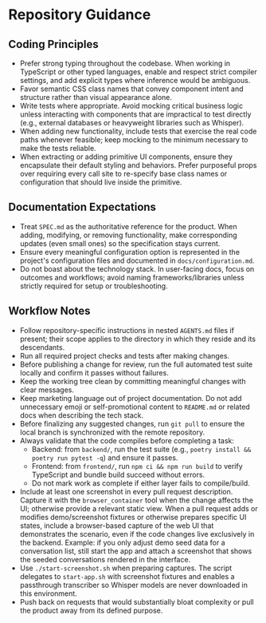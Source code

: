 # Repository Guidance

## Coding Principles
- Prefer strong typing throughout the codebase. When working in TypeScript or other typed languages, enable and respect strict compiler settings, and add explicit types where inference would be ambiguous.
- Favor semantic CSS class names that convey component intent and structure rather than visual appearance alone.
- Write tests where appropriate. Avoid mocking critical business logic unless interacting with components that are impractical to test directly (e.g., external databases or heavyweight libraries such as Whisper).
- When adding new functionality, include tests that exercise the real code paths whenever feasible; keep mocking to the minimum necessary to make the tests reliable.
- When extracting or adding primitive UI components, ensure they encapsulate their default styling and behaviors. Prefer purposeful props over requiring every call site to re-specify base class names or configuration that should live inside the primitive.

## Documentation Expectations
- Treat `SPEC.md` as the authoritative reference for the product. When adding, modifying, or removing functionality, make corresponding updates (even small ones) so the specification stays current.
- Ensure every meaningful configuration option is represented in the project's configuration files and documented in `docs/configuration.md`.
 - Do not boast about the technology stack. In user-facing docs, focus on outcomes and workflows; avoid naming frameworks/libraries unless strictly required for setup or troubleshooting.

## Workflow Notes
- Follow repository-specific instructions in nested `AGENTS.md` files if present; their scope applies to the directory in which they reside and its descendants.
- Run all required project checks and tests after making changes.
- Before publishing a change for review, run the full automated test suite locally and confirm it passes without failures.
- Keep the working tree clean by committing meaningful changes with clear messages.
- Keep marketing language out of project documentation. Do not add unnecessary emoji or self-promotional content to `README.md` or related docs when describing the tech stack.
- Before finalizing any suggested changes, run `git pull` to ensure the local branch is synchronized with the remote repository.
- Always validate that the code compiles before completing a task:
  - Backend: from `backend/`, run the test suite (e.g., `poetry install && poetry run pytest -q`) and ensure it passes.
  - Frontend: from `frontend/`, run `npm ci && npm run build` to verify TypeScript and bundle build succeed without errors.
  - Do not mark work as complete if either layer fails to compile/build.
- Include at least one screenshot in every pull request description. Capture it with the `browser_container` tool when the change affects the UI; otherwise provide a relevant static view. When a pull request adds or modifies demo/screenshot fixtures or otherwise prepares specific UI states, include a browser-based capture of the web UI that demonstrates the scenario, even if the code changes live exclusively in the backend. Example: if you only adjust demo seed data for a conversation list, still start the app and attach a screenshot that shows the seeded conversations rendered in the interface.
- Use `./start-screenshot.sh` when preparing captures. The script delegates to `start-app.sh` with screenshot fixtures and enables a passthrough transcriber so Whisper models are never downloaded in this environment.
- Push back on requests that would substantially bloat complexity or pull the product away from its defined purpose.

